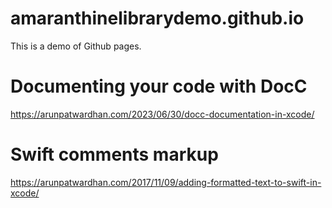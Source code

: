 # amaranthinelibrarydemo.github.io

This is a demo of Github pages.

# Documenting your code with DocC
https://arunpatwardhan.com/2023/06/30/docc-documentation-in-xcode/

# Swift comments markup
https://arunpatwardhan.com/2017/11/09/adding-formatted-text-to-swift-in-xcode/

